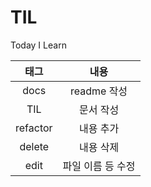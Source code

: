 # TIL
Today I Learn

|태그|내용|
|:----:|:-----:|
|docs|readme 작성|
|TIL|문서 작성|
|refactor|내용 추가|
|delete|내용 삭제|
|edit|파일 이름 등 수정|
